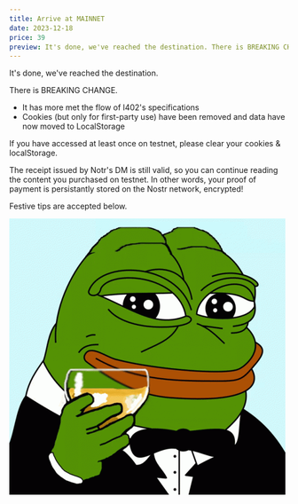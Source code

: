 ```yaml
---
title: Arrive at MAINNET
date: 2023-12-18
price: 39
preview: It's done, we've reached the destination. There is BREAKING CHANGE. It has more met the flow of l402's specifications Cookies (but only for first-party use) have been removed and data is now only stored in LocalStorage If you have accessed at least once on testnet, please clear your cookies & localStorage. The receipt issued by Notr's DM is still valid, so you can continue reading the content you purchased on testnet. In other words, your proof of payment is persistantly stored on the Nostr network, encrypted!
---
```


It's done, we've reached the destination.

There is BREAKING CHANGE.

- It has more met the flow of l402's specifications
- Cookies (but only for first-party use) have been removed and data have now moved to LocalStorage

If you have accessed at least once on testnet, please clear your cookies & localStorage.

The receipt issued by Notr's DM is still valid, so you can continue reading the content you purchased on testnet. In other words, your proof of payment is persistantly stored on the Nostr network, encrypted!

Festive tips are accepted below.

<hr class="l402" hidden>

![](./pepe-wink-pepe.gif)
